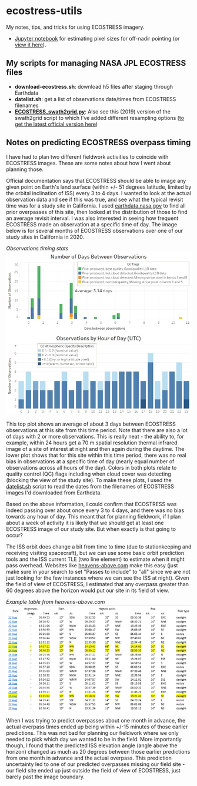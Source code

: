 # ecostress-utils

My notes, tips, and tricks for using ECOSTRESS imagery.

* [Jupyter notebook](pixel-size-calc.ipynb) for estimating pixel sizes for off-nadir pointing (or [view it here](https://nbviewer.org/github/spestana/ecostress-utils/blob/master/pixel-size-calc.ipynb)).

## My scripts for managing NASA JPL ECOSTRESS files

* **download-ecostress.sh**: download h5 files after staging through Earthdata
* **datelist.sh**: get a list of observations date/times from ECOSTRESS filenames
* [**ECOSTRESS_swath2grid.py**](https://github.com/spestana/ECOSTRESS_swath2grid): Also see this (2019) version of the swath2grid script to which I've added different resampling options ([to get the latest official version here](https://git.earthdata.nasa.gov/projects/LPDUR/repos/ecostress_swath2grid/browse))

## Notes on predicting ECOSTRESS overpass timing

I have had to plan two different fieldwork activities to coincide with ECOSTRESS images. These are some notes about how I went about planning those.

Official documentation says that ECOSTRESS should be able to image any given point on Earth's land surface (within +/- 51 degrees latitude, limited by the orbital inclination of ISS) every 3 to 4 days. I wanted to look at the actual observation data and see if this was true, and see what the typical revisit time was for a study site in California. I used [earthdata.nasa.gov](https://earthdata.nasa.gov/) to find all prior overpasses of this site, then looked at the distribution of those to find an average revisit interval. I was also interested in seeing how frequent ECOSTRESS made an observation at a specific time of day. The image below is for several months of ECOSTRESS observations over one of our study sites in California in 2020.

*Observations timing stats*
![Plots of number of days between observations, and observations by hour of day UTC](images/revisit_plots.jpg "Plots of number of days between observations, and observations by hour of day UTC")

This top plot shows an average of about 3 days between ECOSTRESS observations at this site from this time period. Note that there are also a lot of days with 2 or more observations. This is really neat - the ability to, for example, within 24 hours get a 70 m spatial resolution thermal infrared image of a site of interest at night and then again during the daytime. The lower plot shows that for this site within this time period, there was no real bias in observations at a specific time of day (nearly equal number of observations across all hours of the day). Colors in both plots relate to quality control (QC) flags including when cloud cover was detecting (blocking the view of the study site). To make these plots, I used the [datelist.sh](datelist.sh) script to read the dates from the filenames of ECOSTRESS images I'd downloaded from Earthdata.

Based on the above information, I could confirm that ECOSTRESS was indeed passing over about once every 3 to 4 days, and there was no bias towards any hour of day. This meant that for planning fieldwork, if I plan about a week of activity it is likely that we should get at least one ECOSTRESS image of our study site. But when exactly is that going to occur?

The ISS orbit does change a bit from time to time (due to stationkeeping and receiving visiting spacecraft), but we can use some basic orbit prediction tools and the ISS current TLE (two line element) to estimate when it might pass overhead. Websites like [heavens-above.com](https://heavens-above.com/PassSummary.aspx?satid=25544&lat=35.8171&lng=-106.3037&loc=SUMO&alt=0&tz=MST) make this easy (just make sure in your search to set "Passes to include" to "all" since we are not just looking for the few instances where we can see the ISS at night). Given the field of view of ECOSTRESS, I estimated that any overpass greater than 60 degrees above the horizon would put our site in its field of view. 

*Example table from heavens-above.com*
![Example table of ISS overpass predictions](images/ECOSTRESS_ISS_pass_predictions.PNG "Example table of ISS overpass predictions")

When I was trying to predict overpasses about one month in advance, the actual overpass times ended up being within +/-15 minutes of those earlier predictions. This was not bad for planning our fieldwork where we only needed to pick which day we wanted to be in the field. More importantly though, I found that the predicted ISS elevation angle (angle above the horizon) changed as much as 20 degrees between those earlier predictions from one month in advance and the actual overpass. This prediction uncertainty led to one of our predicted overpasses missing our field site - our field site ended up just outside the field of view of ECOSTRESS, just barely past the image boundary.
